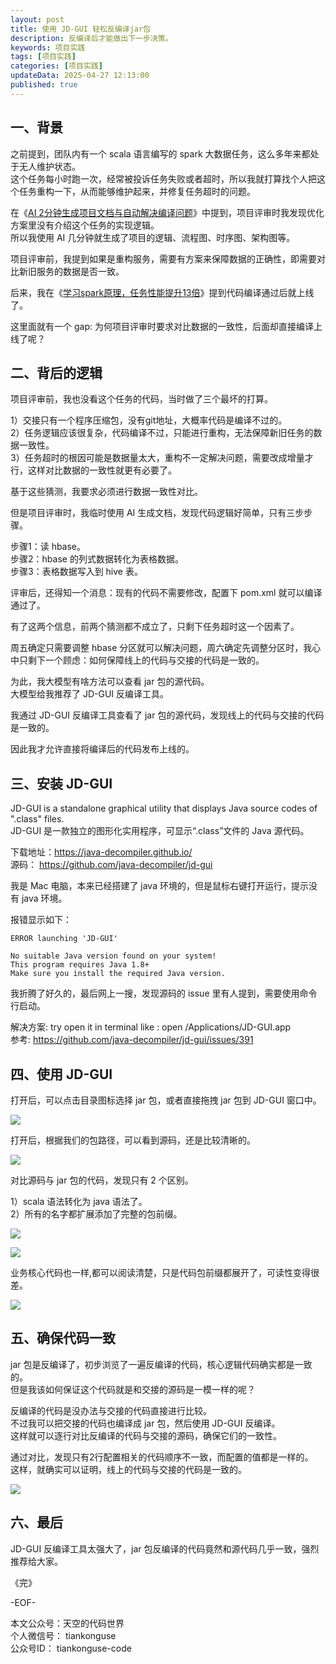```yaml
---
layout: post  
title: 使用 JD-GUI 轻松反编译jar包         
description: 反编译后才能做出下一步决策。  
keywords: 项目实践 
tags: [项目实践]  
categories: [项目实践]  
updateData: 2025-04-27 12:13:00
published: true  
---
```


## 一、背景


之前提到，团队内有一个 scala 语言编写的 spark 大数据任务，这么多年来都处于无人维护状态。  
这个任务每小时跑一次，经常被投诉任务失败或者超时，所以我就打算找个人把这个任务重构一下，从而能够维护起来，并修复任务超时的问题。  


在《[AI 2分钟生成项目文档与自动解决编译问题](https://mp.weixin.qq.com/s/9ItaV3qfEhz5AVFkHyFeyA)》中提到，项目评审时我发现优化方案里没有介绍这个任务的实现逻辑。  
所以我使用 AI 几分钟就生成了项目的逻辑、流程图、时序图、架构图等。  


项目评审前，我提到如果是重构服务，需要有方案来保障数据的正确性，即需要对比新旧服务的数据是否一致。  


后来，我在《[学习spark原理，任务性能提升13倍](https://mp.weixin.qq.com/s/dHGtNtsW5X2bNCL35BZd6Q)》提到代码编译通过后就上线了。  


这里面就有一个 gap: 为何项目评审时要求对比数据的一致性，后面却直接编译上线了呢？  


## 二、背后的逻辑  


项目评审前，我也没看这个任务的代码，当时做了三个最坏的打算。  


1）交接只有一个程序压缩包，没有git地址，大概率代码是编译不过的。  
2）任务逻辑应该很复杂，代码编译不过，只能进行重构，无法保障新旧任务的数据一致性。  
3）任务超时的根因可能是数据量太大，重构不一定解决问题，需要改成增量才行，这样对比数据的一致性就更有必要了。  


基于这些猜测，我要求必须进行数据一致性对比。  


但是项目评审时，我临时使用 AI 生成文档，发现代码逻辑好简单，只有三步步骤。  


步骤1：读 hbase。  
步骤2：hbase 的列式数据转化为表格数据。  
步骤3：表格数据写入到 hive 表。  


评审后，还得知一个消息：现有的代码不需要修改，配置下 pom.xml 就可以编译通过了。  


有了这两个信息，前两个猜测都不成立了，只剩下任务超时这一个因素了。  


周五确定只需要调整 hbase 分区就可以解决问题，周六确定先调整分区时，我心中只剩下一个顾虑：如何保障线上的代码与交接的代码是一致的。  


为此，我大模型有啥方法可以查看 jar 包的源代码。  
大模型给我推荐了 JD-GUI 反编译工具。  


我通过 JD-GUI 反编译工具查看了 jar 包的源代码，发现线上的代码与交接的代码是一致的。  


因此我才允许直接将编译后的代码发布上线的。  


## 三、安装 JD-GUI

JD-GUI is a standalone graphical utility that displays Java source codes of ".class" files.  
JD-GUI 是一款独立的图形化实用程序，可显示“.class”文件的 Java 源代码。  



下载地址：https://java-decompiler.github.io/  
源码： https://github.com/java-decompiler/jd-gui  



我是 Mac 电脑，本来已经搭建了 java 环境的，但是鼠标右键打开运行，提示没有 java 环境。  


报错显示如下：  


```
ERROR launching 'JD-GUI'

No suitable Java version found on your system!
This program requires Java 1.8+
Make sure you install the required Java version.
```


我折腾了好久的，最后网上一搜，发现源码的 issue 里有人提到，需要使用命令行启动。  


解决方案: try open it in terminal like : open /Applications/JD-GUI.app  
参考: https://github.com/java-decompiler/jd-gui/issues/391  


## 四、使用 JD-GUI  


打开后，可以点击目录图标选择 jar 包，或者直接拖拽 jar 包到 JD-GUI 窗口中。  


![](https://res2025.tiankonguse.com/images/2025/04/29/002.png)   



打开后，根据我们的包路径，可以看到源码，还是比较清晰的。  


![](https://res2025.tiankonguse.com/images/2025/04/29/001.png)  



对比源码与 jar 包的代码，发现只有 2 个区别。  


1）scala 语法转化为 java 语法了。  
2）所有的名字都扩展添加了完整的包前缀。   


![](https://res2025.tiankonguse.com/images/2025/04/29/004.png)  


![](https://res2025.tiankonguse.com/images/2025/04/29/003.png)  


业务核心代码也一样,都可以阅读清楚，只是代码包前缀都展开了，可读性变得很差。  


![](https://res2025.tiankonguse.com/images/2025/04/29/005.png)  


## 五、确保代码一致  


jar 包是反编译了，初步浏览了一遍反编译的代码，核心逻辑代码确实都是一致的。  
但是我该如何保证这个代码就是和交接的源码是一模一样的呢？  


反编译的代码是没办法与交接的代码直接进行比较。  
不过我可以把交接的代码也编译成 jar 包，然后使用 JD-GUI 反编译。  
这样就可以逐行对比反编译的代码与交接的源码，确保它们的一致性。  


通过对比，发现只有2行配置相关的代码顺序不一致，而配置的值都是一样的。  
这样，就确实可以证明，线上的代码与交接的代码是一致的。  



![](https://res2025.tiankonguse.com/images/2025/04/29/006.png)  



## 六、最后  


JD-GUI 反编译工具太强大了，jar 包反编译的代码竟然和源代码几乎一致，强烈推荐给大家。  




《完》  


-EOF-  

本文公众号：天空的代码世界  
个人微信号： tiankonguse  
公众号ID： tiankonguse-code  
  